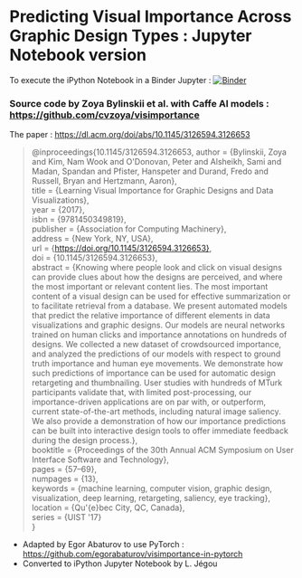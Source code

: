 # Predicting Visual Importance Across Graphic Design Types : Jupyter Notebook version

To execute the iPython Notebook in a Binder Jupyter : [![Binder](https://mybinder.org/badge_logo.svg)](https://mybinder.org/v2/gh/ljegou/visimportance-notebook/HEAD)

### Source code by Zoya Bylinskii et al. with Caffe AI models : https://github.com/cvzoya/visimportance

The paper : https://dl.acm.org/doi/abs/10.1145/3126594.3126653

> @inproceedings{10.1145/3126594.3126653,
author = {Bylinskii, Zoya and Kim, Nam Wook and O'Donovan, Peter and Alsheikh, Sami and Madan, Spandan and Pfister, Hanspeter and Durand, Fredo and Russell, Bryan and Hertzmann, Aaron},  
title = {Learning Visual Importance for Graphic Designs and Data Visualizations},  
year = {2017},  
isbn = {9781450349819},  
publisher = {Association for Computing Machinery},  
address = {New York, NY, USA},  
url = {https://doi.org/10.1145/3126594.3126653},  
doi = {10.1145/3126594.3126653},  
abstract = {Knowing where people look and click on visual designs can provide clues about how the designs are perceived, and where the most important or relevant content lies. The most important content of a visual design can be used for effective summarization or to facilitate retrieval from a database. We present automated models that predict the relative importance of different elements in data visualizations and graphic designs. Our models are neural networks trained on human clicks and importance annotations on hundreds of designs. We collected a new dataset of crowdsourced importance, and analyzed the predictions of our models with respect to ground truth importance and human eye movements. We demonstrate how such predictions of importance can be used for automatic design retargeting and thumbnailing. User studies with hundreds of MTurk participants validate that, with limited post-processing, our importance-driven applications are on par with, or outperform, current state-of-the-art methods, including natural image saliency. We also provide a demonstration of how our importance predictions can be built into interactive design tools to offer immediate feedback during the design process.},  
booktitle = {Proceedings of the 30th Annual ACM Symposium on User Interface Software and Technology},  
pages = {57–69},  
numpages = {13},  
keywords = {machine learning, computer vision, graphic design, visualization, deep learning, retargeting, saliency, eye tracking},  
location = {Qu\'{e}bec City, QC, Canada},  
series = {UIST '17}  
}

- Adapted by Egor Abaturov to use PyTorch : https://github.com/egorabaturov/visimportance-in-pytorch
- Converted to iPython Jupyter Notebook by L. Jégou
